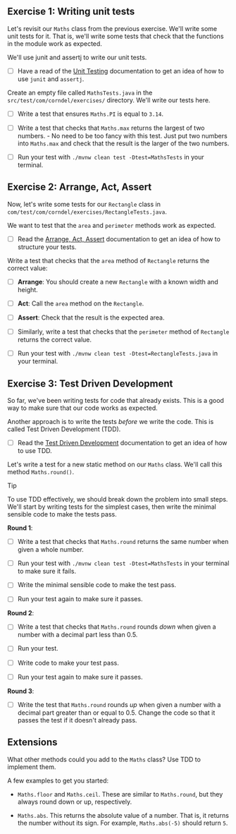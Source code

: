 ## Exercise 1: Writing unit tests

Let's revisit our `Maths` class from the previous exercise. We'll write some
unit tests for it. That is, we'll write some tests that check that the functions
in the module work as expected.

We'll use junit and assertj to write our unit tests.

- [ ] Have a read of the
      [Unit Testing](https://tech-docs.corndel.com/java/unit-testing.html)
      documentation to get an idea of how to use `junit` and `assertj`.

Create an empty file called `MathsTests.java` in the
`src/test/com/corndel/exercises/` directory. We'll write our tests here.

- [ ] Write a test that ensures `Maths.PI` is equal to `3.14`.

- [ ] Write a test that checks that `Maths.max` returns the largest of two
      numbers. - No need to be too fancy with this test. Just put two numbers
      into `Maths.max` and check that the result is the larger of the two
      numbers.

- [ ] Run your test with `./mvnw clean test -Dtest=MathsTests` in your terminal.

## Exercise 2: Arrange, Act, Assert

Now, let's write some tests for our `Rectangle` class in
`com/test/com/corndel/exercises/RectangleTests.java`.

We want to test that the `area` and `perimeter` methods work as expected.

- [ ] Read the
      [Arrange, Act, Assert](https://tech-docs.corndel.com/java/arrange-act-assert.html)
      documentation to get an idea of how to structure your tests.

Write a test that checks that the `area` method of `Rectangle` returns the
correct value:

- [ ] **Arrange**: You should create a new `Rectangle` with a known width and
      height.

- [ ] **Act**: Call the `area` method on the `Rectangle`.

- [ ] **Assert**: Check that the result is the expected area.

- [ ] Similarly, write a test that checks that the `perimeter` method of
      `Rectangle` returns the correct value.

- [ ] Run your test with `./mvnw clean test -Dtest=RectangleTests.java` in your
      terminal.

## Exercise 3: Test Driven Development

So far, we've been writing tests for code that already exists. This is a good
way to make sure that our code works as expected.

Another approach is to write the tests _before_ we write the code. This is
called Test Driven Development (TDD).

- [ ] Read the
      [Test Driven Development](https://tech-docs.corndel.com/java/test-driven-development.html)
      documentation to get an idea of how to use TDD.

Let's write a test for a new static method on our `Maths` class. We'll call this
method `Maths.round()`.

> [!TIP]
>
> To use TDD effectively, we should break down the problem into small steps.
> We'll start by writing tests for the simplest cases, then write the minimal
> sensible code to make the tests pass.

**Round 1**:

- [ ] Write a test that checks that `Maths.round` returns the same number when
      given a whole number.

- [ ] Run your test with `./mvnw clean test -Dtest=MathsTests` in your terminal
      to make sure it fails.

- [ ] Write the minimal sensible code to make the test pass.

- [ ] Run your test again to make sure it passes.

**Round 2**:

- [ ] Write a test that checks that `Maths.round` rounds _down_ when given a
      number with a decimal part less than 0.5.

- [ ] Run your test.

- [ ] Write code to make your test pass.

- [ ] Run your test again to make sure it passes.

**Round 3**:

- [ ] Write the test that `Maths.round` rounds _up_ when given a number with a
      decimal part greater than or equal to 0.5. Change the code so that it
      passes the test if it doesn't already pass.

## Extensions

What other methods could you add to the `Maths` class? Use TDD to implement
them.

A few examples to get you started:

- `Maths.floor` and `Maths.ceil`. These are similar to `Maths.round`, but they
  always round down or up, respectively.

- `Maths.abs`. This returns the absolute value of a number. That is, it returns
  the number without its sign. For example, `Maths.abs(-5)` should return `5`.
